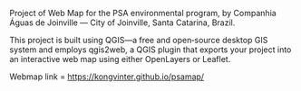 Project of Web Map for the PSA environmental program, by Companhia Águas de Joinville — City of Joinville, Santa Catarina, Brazil.  

This project is built using QGIS—a free and open‑source desktop GIS system and employs qgis2web, a QGIS plugin that exports your project into an interactive web map using either OpenLayers or Leaflet.

Webmap link = https://kongvinter.github.io/psamap/
